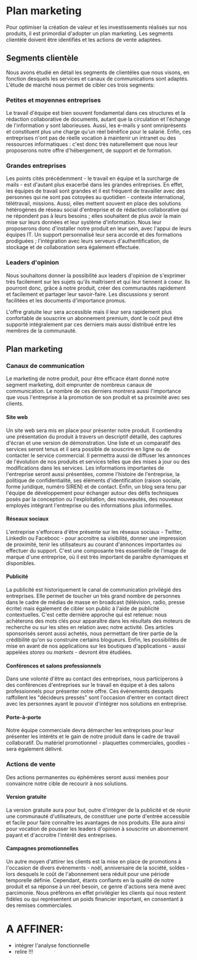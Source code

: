 # Plan marketing

Pour optimiser la création de valeur et les investissements réalisés sur nos produits, il est primordial d'adopter un plan marketing.
Les segments clientèle doivent être identifiés et les actions de vente adaptées.

## Segments clientèle

Nous avons étudié en détail les segments de clientèles que nous visons, en fonction desquels les services et canaux de communications sont adaptés.
L'étude de marché nous permet de cibler ces trois segments:

### Petites et moyennes entreprises

Le travail d'équipe est bien souvent fondamental dans ces structures et la rédaction collaborative de documents, autant que la circulation et l'échange de l'information y sont laborieuses.
Aussi, les e-mails y sont omniprésents et constituent plus une charge qu'un réel bénéfice pour le salarié.
Enfin, ces entreprises n'ont pas de réelle vocation à maintenir un intranet ou des ressources informatiques : c'est donc très naturellement que nous leur proposerons notre offre d'hébergement, de support et de formation.

### Grandes entreprises

Les points cités précédemment - le travail en équipe et la surcharge de mails - est d'autant plus exacerbé dans les grandes entreprises. En effet, les équipes de travail sont grandes et il est fréquent de travailler avec des personnes qui ne sont pas cotoyées au quotidien - contexte international, télétravail, missions.
Aussi, elles mettent souvent en place des solutions hétérogènes de réseau social d'entreprise et de rédaction collaborative qui ne répondent pas à leurs besoins ; elles souhaitent de plus avoir la main mise sur leurs données et leur système d'information.
Nous leur proposerons donc d'installer notre produit en leur sein, avec l'appui de leurs équipes IT. Un support personnalisé leur sera accordé et des formations prodiguées ; l'intégration avec leurs serveurs d'authentification, de stockage et de collaboration sera également effectuée.

### Leaders d'opinion

Nous souhaitons donner la possibilité aux leaders d'opinion de s'exprimer très facilement sur les sujets qu'ils maîtrisent et qui leur tiennent à coeur.
Ils pourront donc, grâce à notre produit, créer des communautés rapidement et facilement et partager leur savoir-faire. Les discussions y seront facilitées et les documents d'importance promus.

L'offre gratuite leur sera accessible mais il leur sera rapidement plus confortable de souscrire un abonnement premium, dont le coût peut être supporté intégralement par ces derniers mais aussi distribué entre les membres de la communauté.

## Plan marketing

### Canaux de communication

Le marketing de notre produit, pour être efficace étant donné notre segment marketing, doit emprunter de nombreux canaux de communication. Le nombre de ces derniers montrera aussi l'importance que vous l'entreprise à la promotion de son produit et sa proximité avec ses clients.

#### Site web

Un site web sera mis en place pour présenter notre produit. Il contiendra une présentation du produit à travers un descriptif détaillé, des captures d'écran et une version de démonstration.
Une liste et un comparatif des services seront tenus et il sera possible de souscrire en ligne ou de contacter le service commercial.
Il permettra aussi de diffuser les annonces de l'évolution de nos produits et services telles que des mises à jour ou des modifications dans les services.
Les informations importantes de l'entreprise seront aussi présentées, comme l'histoire de l'entreprise, la politique de confidentialité, ses éléments d'identification (raison sociale, forme juridique, numéro SIREN) et de contact.
Enfin, un blog sera tenu par l'équipe de développement pour échanger autour des défis techniques posés par la conception ou l'exploitation, des nouveautés, des nouveaux employés intégrant l'entreprise ou des informations plus informelles.

#### Réseaux sociaux

L'entreprise s'efforcera d'être présente sur les réseaux sociaux - Twitter, LinkedIn ou Facebooc - pour accroitre sa visibilité, donner une impression de proximité, tenir les utilisateurs au courant d'annonces importantes ou effectuer du support.
C'est une composante très essentielle de l'image de marque d'une entreprise, où il est très important de paraître dynamiques et disponibles.

#### Publicité

La publicité est historiquement le canal de communication privilégié des entreprises. Elle permet de toucher un très grand nombre de personnes dans le cadre de médias de masse en broadcast (télévision, radio, presse écrite) mais également de cibler son public à l'aide de publicité contextuelles.
C'est cette dernière approche qui est retenue: nous achèterons des mots clés pour apparaître dans les résultats des moteurs de recherche ou sur les sites en relation avec notre activité. Des articles sponsorisés seront aussi achetés, nous permettant de tirer partie de la crédibilité qu'on su construire certains blogueurs.
Enfin, les possibilités de mise en avant de nos applications sur les boutiques d'applications - aussi appelées *stores* ou *markets* - devront être étudiées.

#### Conférences et salons professionnels

Dans une volonté d'être au contact des entreprises, nous participerons à des conférences d'entreprises sur le travail en équipe et à des salons professionnels pour présenter notre offre.
Ces évènements desquels raffollent les "décideurs pressés" sont l'occasion d'entrer en contact direct avec les personnes ayant le pouvoir  d'intégrer nos solutions en entreprise.

#### Porte-à-porte

Notre équipe commerciale devra démarcher les entreprises pour leur présenter les intérêts et le gain de notre produit dans le cadre de travail collaboratif.
Du matériel promotionnel - plaquettes commerciales, goodies - sera également délivré.

### Actions de vente

Des actions permanentes ou éphémères seront aussi menées pour convaincre notre cible de recourir à nos solutions.

#### Version gratuite

La version gratuite aura pour but, outre d'intégrer de la publicité et de réunir une communauté d'utilisateurs, de constituer une porte d'entrée accessible et facile pour faire connaître les avantages de nos produits.
Elle aura ainsi pour vocation de pousser les leaders d'opinion à souscrire un abonnement payant et d'accroitre l'intérêt des entreprises.

#### Campagnes promotionnelles

Un autre moyen d'attirer les clients est la mise en place de promotions à l'occasion de divers évènements - noêl, anniversaire de la société, soldes - lors desquels le coût de l'abonnement sera réduit pour une période temporelle définie.
Cependant, étants confiants en la qualité de notre produit et sa réponse à un réel besoin, ce genre d'actions sera mené avec parcimonie.
Nous préférons en effet privilégier les clients qui nous restent fidèles ou qui représentent un poids financier important, en consentant à des remises commerciales.

# A AFFINER:

 * intégrer l'analyse fonctionnelle
 * relire !!!
